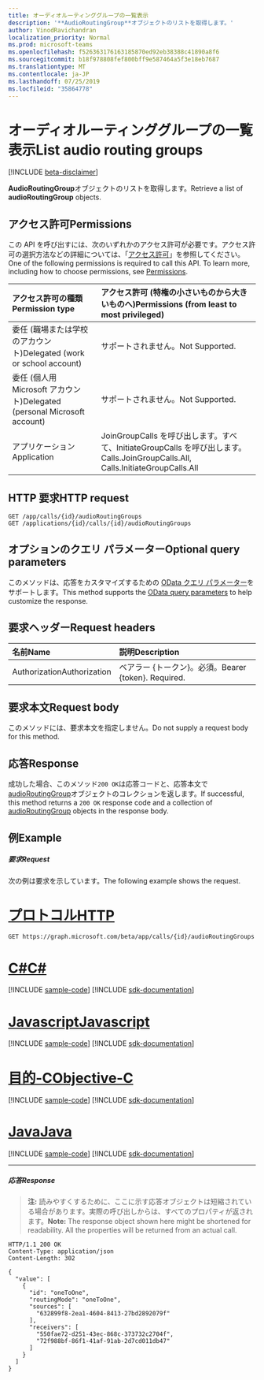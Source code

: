 ```yaml
---
title: オーディオルーティンググループの一覧表示
description: '**AudioRoutingGroup**オブジェクトのリストを取得します。'
author: VinodRavichandran
localization_priority: Normal
ms.prod: microsoft-teams
ms.openlocfilehash: f526363176163185870ed92eb38388c41890a8f6
ms.sourcegitcommit: b18f978808fef800bff9e587464a5f3e18eb7687
ms.translationtype: MT
ms.contentlocale: ja-JP
ms.lasthandoff: 07/25/2019
ms.locfileid: "35864778"
---
```

# <a name="list-audio-routing-groups"></a><span data-ttu-id="a398a-103">オーディオルーティンググループの一覧表示</span><span class="sxs-lookup"><span data-stu-id="a398a-103">List audio routing groups</span></span>

[!INCLUDE [beta-disclaimer](../../includes/beta-disclaimer.md)]

<span data-ttu-id="a398a-104">**AudioRoutingGroup**オブジェクトのリストを取得します。</span><span class="sxs-lookup"><span data-stu-id="a398a-104">Retrieve a list of **audioRoutingGroup** objects.</span></span>

## <a name="permissions"></a><span data-ttu-id="a398a-105">アクセス許可</span><span class="sxs-lookup"><span data-stu-id="a398a-105">Permissions</span></span>
<span data-ttu-id="a398a-p101">この API を呼び出すには、次のいずれかのアクセス許可が必要です。アクセス許可の選択方法などの詳細については、「[アクセス許可](/graph/permissions-reference)」を参照してください。</span><span class="sxs-lookup"><span data-stu-id="a398a-p101">One of the following permissions is required to call this API. To learn more, including how to choose permissions, see [Permissions](/graph/permissions-reference).</span></span>

| <span data-ttu-id="a398a-108">アクセス許可の種類</span><span class="sxs-lookup"><span data-stu-id="a398a-108">Permission type</span></span>                        | <span data-ttu-id="a398a-109">アクセス許可 (特権の小さいものから大きいものへ)</span><span class="sxs-lookup"><span data-stu-id="a398a-109">Permissions (from least to most privileged)</span></span> |
|:---------------------------------------|:--------------------------------------------|
| <span data-ttu-id="a398a-110">委任 (職場または学校のアカウント)</span><span class="sxs-lookup"><span data-stu-id="a398a-110">Delegated (work or school account)</span></span>     | <span data-ttu-id="a398a-111">サポートされません。</span><span class="sxs-lookup"><span data-stu-id="a398a-111">Not Supported.</span></span>                               |
| <span data-ttu-id="a398a-112">委任 (個人用 Microsoft アカウント)</span><span class="sxs-lookup"><span data-stu-id="a398a-112">Delegated (personal Microsoft account)</span></span> | <span data-ttu-id="a398a-113">サポートされません。</span><span class="sxs-lookup"><span data-stu-id="a398a-113">Not Supported.</span></span>                               |
| <span data-ttu-id="a398a-114">アプリケーション</span><span class="sxs-lookup"><span data-stu-id="a398a-114">Application</span></span>     | <span data-ttu-id="a398a-115">JoinGroupCalls を呼び出します。すべて、InitiateGroupCalls を呼び出します。</span><span class="sxs-lookup"><span data-stu-id="a398a-115">Calls.JoinGroupCalls.All, Calls.InitiateGroupCalls.All</span></span> |

## <a name="http-request"></a><span data-ttu-id="a398a-116">HTTP 要求</span><span class="sxs-lookup"><span data-stu-id="a398a-116">HTTP request</span></span>
<!-- { "blockType": "ignored" } -->
```http
GET /app/calls/{id}/audioRoutingGroups
GET /applications/{id}/calls/{id}/audioRoutingGroups
```

## <a name="optional-query-parameters"></a><span data-ttu-id="a398a-117">オプションのクエリ パラメーター</span><span class="sxs-lookup"><span data-stu-id="a398a-117">Optional query parameters</span></span>
<span data-ttu-id="a398a-118">このメソッドは、応答をカスタマイズするための [OData クエリ パラメーター](/graph/query-parameters)をサポートします。</span><span class="sxs-lookup"><span data-stu-id="a398a-118">This method supports the [OData query parameters](/graph/query-parameters) to help customize the response.</span></span>

## <a name="request-headers"></a><span data-ttu-id="a398a-119">要求ヘッダー</span><span class="sxs-lookup"><span data-stu-id="a398a-119">Request headers</span></span>
| <span data-ttu-id="a398a-120">名前</span><span class="sxs-lookup"><span data-stu-id="a398a-120">Name</span></span>          | <span data-ttu-id="a398a-121">説明</span><span class="sxs-lookup"><span data-stu-id="a398a-121">Description</span></span>               |
|:--------------|:--------------------------|
| <span data-ttu-id="a398a-122">Authorization</span><span class="sxs-lookup"><span data-stu-id="a398a-122">Authorization</span></span> | <span data-ttu-id="a398a-p102">ベアラー {トークン}。必須。</span><span class="sxs-lookup"><span data-stu-id="a398a-p102">Bearer {token}. Required.</span></span> |

## <a name="request-body"></a><span data-ttu-id="a398a-125">要求本文</span><span class="sxs-lookup"><span data-stu-id="a398a-125">Request body</span></span>
<span data-ttu-id="a398a-126">このメソッドには、要求本文を指定しません。</span><span class="sxs-lookup"><span data-stu-id="a398a-126">Do not supply a request body for this method.</span></span>

## <a name="response"></a><span data-ttu-id="a398a-127">応答</span><span class="sxs-lookup"><span data-stu-id="a398a-127">Response</span></span>
<span data-ttu-id="a398a-128">成功した場合、このメソッド`200 OK`は応答コードと、応答本文で[audioRoutingGroup](../resources/audioroutinggroup.md)オブジェクトのコレクションを返します。</span><span class="sxs-lookup"><span data-stu-id="a398a-128">If successful, this method returns a `200 OK` response code and a collection of [audioRoutingGroup](../resources/audioroutinggroup.md) objects in the response body.</span></span>

## <a name="example"></a><span data-ttu-id="a398a-129">例</span><span class="sxs-lookup"><span data-stu-id="a398a-129">Example</span></span>

##### <a name="request"></a><span data-ttu-id="a398a-130">要求</span><span class="sxs-lookup"><span data-stu-id="a398a-130">Request</span></span>
<span data-ttu-id="a398a-131">次の例は要求を示しています。</span><span class="sxs-lookup"><span data-stu-id="a398a-131">The following example shows the request.</span></span>


# <a name="httptabhttp"></a>[<span data-ttu-id="a398a-132">プロトコル</span><span class="sxs-lookup"><span data-stu-id="a398a-132">HTTP</span></span>](#tab/http)
<!-- {
  "blockType": "request",
  "name": "get-audioRoutingGroups"
}-->
```http
GET https://graph.microsoft.com/beta/app/calls/{id}/audioRoutingGroups
```
# <a name="ctabcsharp"></a>[<span data-ttu-id="a398a-133">C#</span><span class="sxs-lookup"><span data-stu-id="a398a-133">C#</span></span>](#tab/csharp)
[!INCLUDE [sample-code](../includes/snippets/csharp/get-audioroutinggroups-csharp-snippets.md)]
[!INCLUDE [sdk-documentation](../includes/snippets/snippets-sdk-documentation-link.md)]

# <a name="javascripttabjavascript"></a>[<span data-ttu-id="a398a-134">Javascript</span><span class="sxs-lookup"><span data-stu-id="a398a-134">Javascript</span></span>](#tab/javascript)
[!INCLUDE [sample-code](../includes/snippets/javascript/get-audioroutinggroups-javascript-snippets.md)]
[!INCLUDE [sdk-documentation](../includes/snippets/snippets-sdk-documentation-link.md)]

# <a name="objective-ctabobjc"></a>[<span data-ttu-id="a398a-135">目的-C</span><span class="sxs-lookup"><span data-stu-id="a398a-135">Objective-C</span></span>](#tab/objc)
[!INCLUDE [sample-code](../includes/snippets/objc/get-audioroutinggroups-objc-snippets.md)]
[!INCLUDE [sdk-documentation](../includes/snippets/snippets-sdk-documentation-link.md)]

# <a name="javatabjava"></a>[<span data-ttu-id="a398a-136">Java</span><span class="sxs-lookup"><span data-stu-id="a398a-136">Java</span></span>](#tab/java)
[!INCLUDE [sample-code](../includes/snippets/java/get-audioroutinggroups-java-snippets.md)]
[!INCLUDE [sdk-documentation](../includes/snippets/snippets-sdk-documentation-link.md)]

---


##### <a name="response"></a><span data-ttu-id="a398a-137">応答</span><span class="sxs-lookup"><span data-stu-id="a398a-137">Response</span></span>

> <span data-ttu-id="a398a-p103">**注:** 読みやすくするために、ここに示す応答オブジェクトは短縮されている場合があります。実際の呼び出しからは、すべてのプロパティが返されます。</span><span class="sxs-lookup"><span data-stu-id="a398a-p103">**Note:** The response object shown here might be shortened for readability. All the properties will be returned from an actual call.</span></span>

<!-- {
  "blockType": "response",
  "truncated": true,
  "@odata.type": "microsoft.graph.audioRoutingGroup",
  "isCollection": true 
} -->
```http
HTTP/1.1 200 OK
Content-Type: application/json
Content-Length: 302

{
  "value": [
    {
      "id": "oneToOne",
      "routingMode": "oneToOne",
      "sources": [
        "632899f8-2ea1-4604-8413-27bd2892079f"
      ],
      "receivers": [
        "550fae72-d251-43ec-868c-373732c2704f",
        "72f988bf-86f1-41af-91ab-2d7cd011db47"
      ]
    }
  ]
}
```

<!-- uuid: 8fcb5dbc-d5aa-4681-8e31-b001d5168d79
2015-10-25 14:57:30 UTC -->
<!--
{
  "type": "#page.annotation",
  "description": "List audioRoutingGroups",
  "keywords": "",
  "section": "documentation",
  "tocPath": "",
  "suppressions": [
  ]
}
-->
